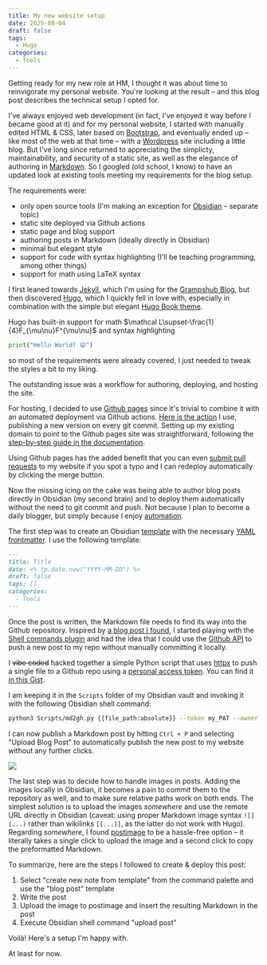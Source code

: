 ```yaml
---
title: My new website setup
date: 2025-08-04
draft: false
tags:
  - Hugo
categories:
  - Tools
---
```

Getting ready for my new role at HM, I thought it was about time to reinvigorate my personal website. You're looking at the result – and this blog post describes the technical setup I opted for.

I've always enjoyed web development (in fact, I've enjoyed it way before I became good at it) and for my personal website, I started with manually edited HTML & CSS, later based on [Bootstrap](https://getbootstrap.com/), and eventually ended up – like most of the web at that time – with a [Wordpress](https://wordpress.org/) site including a little blog. But I've long since returned to appreciating the simplicty, maintainability, and security of a static site, as well as the elegance of authoring in [Markdown](https://www.markdownguide.org/). So I googled (old school, I know) to have an updated look at existing tools meeting my requirements for the blog setup.

The requirements were:

- only open source tools (I'm making an exception for [Obsidian](https://obsidian.md/) – separate topic)
- static site deployed via Github actions
- static page and blog support
- authoring posts in Markdown (ideally directly in Obsidian)
- minimal but elegant style
- support for code with syntax highlighting (I'll be teaching programming, among other things)
- support for math using LaTeX syntax

I first leaned towards [Jekyll](https://jekyllrb.com/), which I'm using for the [Grampshub Blog](https://www.grampshub.com/blog/), but then discovered [Hugo](https://gohugo.io/), which I quickly fell in love with, especially in combination with the simple but elegant [Hugo Book theme](https://hugo-book-demo.netlify.app/).

Hugo has built-in support for math $\mathcal L\supset-\frac{1}{4}F_{\mu\nu}F^{\mu\nu}$ and syntax highlighting

```python
print("Hello World! 😄")
```

so most of the requirements were already covered, I just needed to tweak the styles a bit to my liking.

The outstanding issue was a workflow for authoring, deploying, and hosting the site.

For hosting, I decided to use [Github pages](https://pages.github.com/) since it's trivial to combine it with an automated deployment via Github actions. [Here is the action](https://github.com/DavidMStraub/davidmstraub.github.io/blob/main/.github/workflows/hugo.yml) I use, publishing a new version on every git commit. Setting up my existing domain to point to the Github pages site was straightforward, following the [step-by-step guide in the documentation](https://docs.github.com/en/pages/configuring-a-custom-domain-for-your-github-pages-site).

Using Github pages has the added benefit that you can even [submit pull requests](https://github.com/DavidMStraub/davidmstraub.github.io/pulls) to my website if you spot a typo and I can redeploy automatically by clicking the merge button.

Now the missing icing on the cake was being able to author blog posts directly in Obsidian (my second brain) and to deploy them automatically without the need to git commit and push. Not because I plan to become a daily blogger, but simply because I enjoy [automation](https://xkcd.com/1319/).

The first step was to create an Obsidian [template](https://silentvoid13.github.io/Templater/) with the necessary [YAML frontmatter](https://gohugo.io/content-management/front-matter/). I use the following template:

```markdown
---
title: Title
date: <% tp.date.now("YYYY-MM-DD") %>
draft: false
tags: []
categories:
  - Tools
---
```
Once the post is written, the Markdown file needs to find its way into the Github repository. Inspired by [a blog post I found](https://4rkal.com/posts/obsidianhugo/), I started playing with the [Shell commands plugin](https://publish.obsidian.md/shellcommands/Index) and had the idea that I could use the [Github API](https://docs.github.com/en/rest) to push a new post to my repo without manually committing it locally.

I ~~vibe coded~~ hacked together a simple Python script that uses [httpx](https://www.python-httpx.org/) to push a single file to a Github repo using a [personal access token](https://docs.github.com/en/authentication/keeping-your-account-and-data-secure/managing-your-personal-access-tokens). You can find it [in this Gist](https://gist.github.com/DavidMStraub/9ea640f84c84e27546020147edd08ba5).

I am keeping it in the `Scripts` folder of my Obsidian vault and invoking it with the following Obsidian shell command:

```bash
python3 Scripts/md2gh.py {{file_path:absolute}} --token my_PAT --owner MyUserName --repo my-repo-name --folder content/posts
```

I can now publish a Markdown post by hitting `Ctrl + P` and selecting "Upload Blog Post" to automatically publish the new post to my website without any further clicks.

![](https://i.postimg.cc/9XDyFCMG/Screenshot-20250801-210429.png)

The last step was to decide how to handle images in posts. Adding the images locally in Obsidian, it becomes a pain to commit them to the repository as well, and to make sure relative paths work on both ends. The simplest solution is to upload the images *somewhere* and use the remote URL directly in Obsidian (caveat: using proper Markdown image syntax `![](...)` rather than wikilinks `[[...]]`, as the latter do not work with Hugo). Regarding *somewhere*, I found [postimage](https://postimages.org/) to be a hassle-free option – it literally takes a single click to upload the image and a second click to copy the preformatted Markdown.

To summarize, here are the steps I followed to create & deploy this post:

1. Select "create new note from template" from the command palette and use the "blog post" template
2. Write the post
3. Upload the image to postimage and insert the resulting Markdown in the post
4. Execute Obsidian shell command "upload post"

Voilà! Here's a setup I'm happy with.

At least for now.
